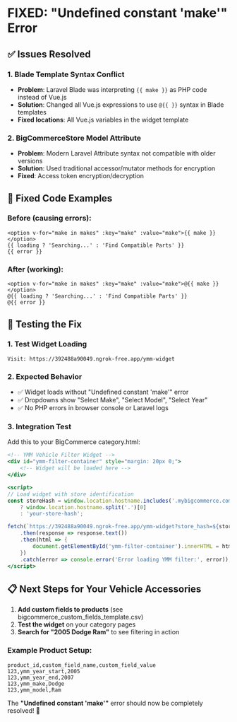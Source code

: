 # FIXED: "Undefined constant 'make'" Error

## ✅ Issues Resolved

### 1. **Blade Template Syntax Conflict**
- **Problem**: Laravel Blade was interpreting `{{ make }}` as PHP code instead of Vue.js
- **Solution**: Changed all Vue.js expressions to use `@{{ }}` syntax in Blade templates
- **Fixed locations**: All Vue.js variables in the widget template

### 2. **BigCommerceStore Model Attribute**
- **Problem**: Modern Laravel Attribute syntax not compatible with older versions
- **Solution**: Used traditional accessor/mutator methods for encryption
- **Fixed**: Access token encryption/decryption

## 🔧 Fixed Code Examples

### Before (causing errors):
```blade
<option v-for="make in makes" :key="make" :value="make">{{ make }}</option>
{{ loading ? 'Searching...' : 'Find Compatible Parts' }}
{{ error }}
```

### After (working):
```blade
<option v-for="make in makes" :key="make" :value="make">@{{ make }}</option>
@{{ loading ? 'Searching...' : 'Find Compatible Parts' }}
@{{ error }}
```

## 🚀 Testing the Fix

### 1. **Test Widget Loading**
```
Visit: https://392488a90049.ngrok-free.app/ymm-widget
```

### 2. **Expected Behavior**
- ✅ Widget loads without "Undefined constant 'make'" error
- ✅ Dropdowns show "Select Make", "Select Model", "Select Year"
- ✅ No PHP errors in browser console or Laravel logs

### 3. **Integration Test**
Add this to your BigCommerce category.html:

```handlebars
<!-- YMM Vehicle Filter Widget -->
<div id="ymm-filter-container" style="margin: 20px 0;">
    <!-- Widget will be loaded here -->
</div>

<script>
// Load widget with store identification
const storeHash = window.location.hostname.includes('.mybigcommerce.com') 
    ? window.location.hostname.split('.')[0] 
    : 'your-store-hash';

fetch(`https://392488a90049.ngrok-free.app/ymm-widget?store_hash=${storeHash}`)
    .then(response => response.text())
    .then(html => {
        document.getElementById('ymm-filter-container').innerHTML = html;
    })
    .catch(error => console.error('Error loading YMM filter:', error));
</script>
```

## 📋 Next Steps for Your Vehicle Accessories

1. **Add custom fields to products** (see bigcommerce_custom_fields_template.csv)
2. **Test the widget** on your category pages
3. **Search for "2005 Dodge Ram"** to see filtering in action

### Example Product Setup:
```csv
product_id,custom_field_name,custom_field_value
123,ymm_year_start,2005
123,ymm_year_end,2007
123,ymm_make,Dodge
123,ymm_model,Ram
```

The **"Undefined constant 'make'"** error should now be completely resolved! 🎉
